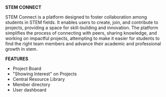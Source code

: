 **STEM CONNECT**

STEM Connect is a platform designed to foster collaboration among students in STEM fields. It enables users to create, join, and contribute to projects, providing a space for skill-building and innovation. The platform simplifies the process of connecting with peers, sharing knowledge, and working on impactful projects, attempting to make it easier for students to find the right team members and advance their academic and professional growth in stem.

**FEATURES**
- Project Board
- "Showing Interest" on Projects
- Central Resource Library
- Member directory
- User dashboard
